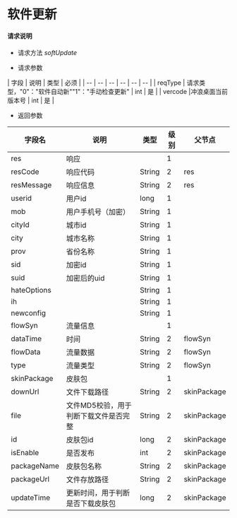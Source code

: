 # 软件更新

#### **请求说明**

* 请求方法 *softUpdate*

* 请求参数

| 字段 | 说明 | 类型 | 必须 |
| -- | -- | -- | -- | -- | -- |
| reqType | 请求类型，"0"："软件自动新""1"："手动检查更新" | int | 是 |
| vercode |冲浪桌面当前版本号 | int | 是 |

* 返回参数
 
| 字段名 | 说明 | 类型 | 级别 | 父节点 |
| -- | -- | -- | -- | -- |
| res | 响应 |  | 1 |  |
| resCode | 响应代码 | String | 2 | res |
| resMessage | 响应信息 | String | 2 | res |
| userid | 用户id | long | 1 |  |
| mob | 用户手机号（加密） | String | 1 |  |
| cityId | 城市id | String | 1 |  |
| city | 城市名称 | String | 1 |  |
| prov | 省份名称 | String | 1 |  |
| sid | 加密id | String | 1 |  |
| suid | 加密后的uid | String | 1 |  |
| hateOptions |  | String | 1 |  |
| ih |  | String | 1 |  |
| newconfig |  | String | 1 |  |
| flowSyn | 流量信息 |  | 1 |  |
| dataTime | 时间 | String | 2 | flowSyn |
| flowData | 流量数据 | String | 2 | flowSyn |
| type | 流量类型 | String | 2 | flowSyn |
| skinPackage | 皮肤包 |  | 1 |  |
| downUrl | 文件下载路径 | String | 2 | skinPackage |
| file | 文件MD5校验，用于判断下载文件是否完整 | String | 2 | skinPackage |
| id | 皮肤包id | long | 2 | skinPackage |
| isEnable | 是否发布 | int | 2 | skinPackage |
| packageName | 皮肤包名称 | String | 2 | skinPackage |
| packageUrl | 文件存放路径 | String | 2 | skinPackage |
| updateTime | 更新时间，用于判断是否下载皮肤包 | long | 2 | skinPackage |


